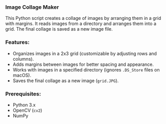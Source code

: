 ### Image Collage Maker

This Python script creates a collage of images by arranging them in a grid with margins. It reads images from a directory and arranges them into a grid. The final collage is saved as a new image file.

### Features:
- Organizes images in a 2x3 grid (customizable by adjusting rows and columns).
- Adds margins between images for better spacing and appearance.
- Works with images in a specified directory (ignores `.DS_Store` files on macOS).
- Saves the final collage as a new image (`grid.JPG`).

### Prerequisites:
- Python 3.x
- OpenCV (`cv2`)
- NumPy
